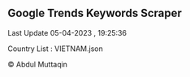 

## Google Trends Keywords Scraper 
 
Last Update 05-04-2023 , 19:25:36

Country List :
VIETNAM.json



© Abdul Muttaqin 
